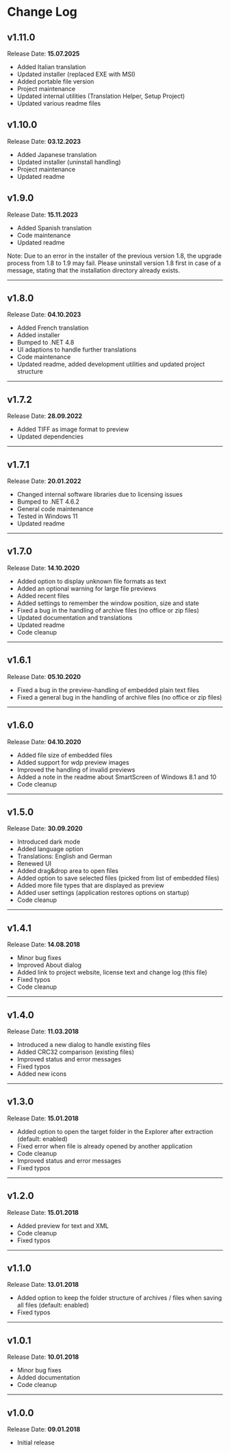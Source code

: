 # Change Log

## v1.11.0

Release Date: **15.07.2025**

- Added Italian translation
- Updated installer (replaced EXE with MSI)
- Added portable file version
- Project maintenance
- Updated internal utilities (Translation Helper, Setup Project)
- Updated various readme files


## v1.10.0

Release Date: **03.12.2023**

- Added Japanese translation
- Updated installer (uninstall handling)
- Project maintenance
- Updated readme

## v1.9.0

Release Date: **15.11.2023**

- Added Spanish translation
- Code maintenance
- Updated readme

Note: Due to an error in the installer of the previous version 1.8, the upgrade process from 1.8 to 1.9 may fail. Please uninstall version 1.8 first in case of a message, stating that the installation directory already exists.

---

## v1.8.0

Release Date: **04.10.2023**

- Added French translation
- Added installer
- Bumped to .NET 4.8
- UI adaptions to handle further translations
- Code maintenance
- Updated readme, added development utilities and updated project structure

---

## v1.7.2

Release Date: **28.09.2022**

- Added TIFF as image format to preview
- Updated dependencies

---

## v1.7.1

Release Date: **20.01.2022**

- Changed internal software libraries due to licensing issues
- Bumped to .NET 4.6.2
- General code maintenance
- Tested in Windows 11
- Updated readme

---

## v1.7.0

Release Date: **14.10.2020**

- Added option to display unknown file formats as text
- Added an optional warning for large file previews
- Added recent files
- Added settings to remember the window position, size and state
- Fixed a bug in the handling of archive files (no office or zip files)
- Updated documentation and translations
- Updated readme
- Code cleanup

---

## v1.6.1

Release Date: **05.10.2020**

- Fixed a bug in the preview-handling of embedded plain text files
- Fixed a general bug in the handling of archive files (no office or zip files)

---

## v1.6.0

Release Date: **04.10.2020**

- Added file size of embedded files
- Added support for wdp preview images
- Improved the handling of invalid previews
- Added a note in the readme about SmartScreen of Windows 8.1 and 10
- Code cleanup

---

## v1.5.0

Release Date: **30.09.2020**

- Introduced dark mode
- Added language option
- Translations: English and German
- Renewed UI
- Added drag&drop area to open files
- Added option to save selected files (picked from list of embedded files)
- Added more file types that are displayed as preview
- Added user settings (application restores options on startup)
- Code cleanup

---

## v1.4.1

Release Date: **14.08.2018**

- Minor bug fixes
- Improved About dialog
- Added link to project website, license text and change log (this file)
- Fixed typos
- Code cleanup

---

## v1.4.0

Release Date: **11.03.2018**

- Introduced a new dialog to handle existing files
- Added CRC32 comparison (existing files)
- Improved status and error messages
- Fixed typos
- Added new icons

---

## v1.3.0

Release Date: **15.01.2018**

- Added option to open the target folder in the Explorer after extraction (default: enabled)
- Fixed error when file is already opened by another application
- Code cleanup
- Improved status and error messages
- Fixed typos

---

## v1.2.0

Release Date: **15.01.2018**

- Added preview for text and XML
- Code cleanup
- Fixed typos

---

## v1.1.0

Release Date: **13.01.2018**

- Added option to keep the folder structure of archives / files when saving all files (default: enabled)
- Fixed typos

---

## v1.0.1

Release Date: **10.01.2018**

- Minor bug fixes
- Added documentation
- Code cleanup

---

## v1.0.0

Release Date: **09.01.2018**

- Initial release
